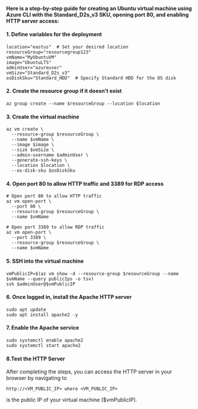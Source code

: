 #### Here is a step-by-step guide for creating an Ubuntu virtual machine using Azure CLI with the Standard_D2s_v3 SKU, opening port 80, and enabling HTTP server access:



#### 1. Define variables for the deployment
```plaintext
location="eastus"  # Set your desired location
resourceGroup="resourcegroup123"
vmName="MyUbuntuVM"
image="UbuntuLTS"
adminUser="azureuser"
vmSize="Standard_D2s_v3"
osDiskSku="Standard_HDD"  # Specify Standard HDD for the OS disk
```


#### 2. Create the resource group if it doesn't exist
```plaintext
az group create --name $resourceGroup --location $location
```


#### 3. Create the virtual machine
```plaintext
az vm create \
  --resource-group $resourceGroup \
  --name $vmName \
  --image $image \
  --size $vmSize \
  --admin-username $adminUser \
  --generate-ssh-keys \
  --location $location \
  --os-disk-sku $osDiskSku
```


#### 4. Open port 80 to allow HTTP traffic and 3389 for RDP access
```plaintext
# Open port 80 to allow HTTP traffic
az vm open-port \
  --port 80 \
  --resource-group $resourceGroup \
  --name $vmName
  
# Open port 3389 to allow RDP traffic
az vm open-port \
  --port 3389 \
  --resource-group $resourceGroup \
  --name $vmName
```


#### 5. SSH into the virtual machine
```plaintext
vmPublicIP=$(az vm show -d --resource-group $resourceGroup --name $vmName --query publicIps -o tsv)
ssh $adminUser@$vmPublicIP
```


#### 6. Once logged in, install the Apache HTTP server
```plaintext
sudo apt update
sudo apt install apache2 -y
```


#### 7. Enable the Apache service
```plaintext
sudo systemctl enable apache2
sudo systemctl start apache2
```

#### 8.Test the HTTP Server
After completing the steps, you can access the HTTP server in your browser by
navigating to
```plaintext
http://<VM_PUBLIC_IP> where <VM_PUBLIC_IP>
```
 is the public IP of your virtual machine ($vmPublicIP).